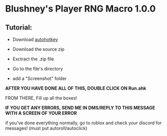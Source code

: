 # Blushney's Player RNG Macro 1.0.0

## Tutorial:

- Download [autohotkey](https://www.autohotkey.com/download/ahk-install.exe)
- Download the source zip

- Exctract the .zip file

- Go to the file's directory
- add a "Screenshot" folder

**AFTER YOU HAVE DONE ALL OF THIS, DOUBLE CLICK ON Run.ahk**

 FROM THERE, Fill up all the boxes!

**IF YOU GET ANY ERRORS, SEND ME IN DMS/REPLY TO THIS MESSAGE WITH A SCREEN OF YOUR ERROR**

if you've done everything normally, go to roblox and check your discord for messages! (must put autoroll/autoclick)

